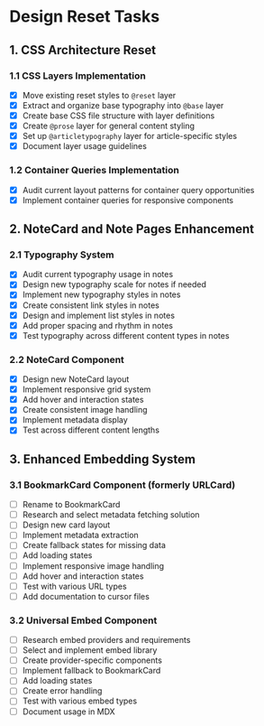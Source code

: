 # Design Reset Tasks

## 1. CSS Architecture Reset

### 1.1 CSS Layers Implementation

- [x] Move existing reset styles to `@reset` layer
- [x] Extract and organize base typography into `@base` layer
- [x] Create base CSS file structure with layer definitions
- [x] Create `@prose` layer for general content styling
- [x] Set up `@articletypography` layer for article-specific styles
- [x] Document layer usage guidelines

### 1.2 Container Queries Implementation

- [x] Audit current layout patterns for container query opportunities
- [x] Implement container queries for responsive components

## 2. NoteCard and Note Pages Enhancement

### 2.1 Typography System

- [x] Audit current typography usage in notes
- [x] Design new typography scale for notes if needed
- [x] Implement new typography styles in notes
- [x] Create consistent link styles in notes
- [x] Design and implement list styles in notes
- [x] Add proper spacing and rhythm in notes
- [x] Test typography across different content types in notes

### 2.2 NoteCard Component

- [x] Design new NoteCard layout
- [x] Implement responsive grid system
- [x] Add hover and interaction states
- [x] Create consistent image handling
- [x] Implement metadata display
- [x] Test across different content lengths

## 3. Enhanced Embedding System

### 3.1 BookmarkCard Component (formerly URLCard)

- [ ] Rename to BookmarkCard
- [ ] Research and select metadata fetching solution
- [ ] Design new card layout
- [ ] Implement metadata extraction
- [ ] Create fallback states for missing data
- [ ] Add loading states
- [ ] Implement responsive image handling
- [ ] Add hover and interaction states
- [ ] Test with various URL types
- [ ] Add documentation to cursor files

### 3.2 Universal Embed Component

- [ ] Research embed providers and requirements
- [ ] Select and implement embed library
- [ ] Create provider-specific components
- [ ] Implement fallback to BookmarkCard
- [ ] Add loading states
- [ ] Create error handling
- [ ] Test with various embed types
- [ ] Document usage in MDX
